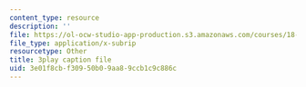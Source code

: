 ```yaml
---
content_type: resource
description: ''
file: https://ol-ocw-studio-app-production.s3.amazonaws.com/courses/18-03sc-differential-equations-fall-2011/3e01f8cbf30950b09aa89ccb1c9c886c_zreI4HllD80.vtt
file_type: application/x-subrip
resourcetype: Other
title: 3play caption file
uid: 3e01f8cb-f309-50b0-9aa8-9ccb1c9c886c
---
```

